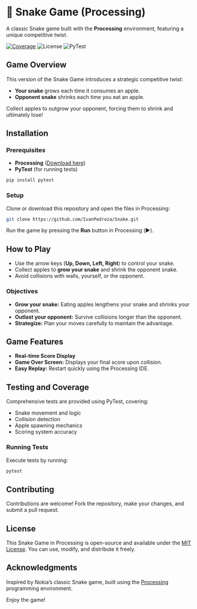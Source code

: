 # 🐍 Snake Game (Processing)

A classic Snake game built with the **Processing** environment, featuring a unique competitive twist.

[![Coverage](https://img.shields.io/badge/coverage-90%25-brightgreen)](#)
![License](https://img.shields.io/badge/License-MIT-green.svg)
![PyTest](https://img.shields.io/badge/tests-PyTest-orange.svg)

## Game Overview

This version of the Snake Game introduces a strategic competitive twist:
- **Your snake** grows each time it consumes an apple.
- **Opponent snake** shrinks each time you eat an apple.

Collect apples to outgrow your opponent, forcing them to shrink and ultimately lose!

## Installation

### Prerequisites
- **Processing** ([Download here](https://processing.org/download/))
- **PyTest** (for running tests)

```bash
pip install pytest
```

### Setup

Clone or download this repository and open the files in Processing:

```bash
git clone https://github.com/IvanPedroza/Snake.git
```

Run the game by pressing the **Run** button in Processing (▶️).

## How to Play

- Use the arrow keys (**Up, Down, Left, Right**) to control your snake.
- Collect apples to **grow your snake** and shrink the opponent snake.
- Avoid collisions with walls, yourself, or the opponent.

### Objectives

- **Grow your snake:** Eating apples lengthens your snake and shrinks your opponent.
- **Outlast your opponent:** Survive collisions longer than the opponent.
- **Strategize:** Plan your moves carefully to maintain the advantage.

## Game Features
- **Real-time Score Display**
- **Game Over Screen:** Displays your final score upon collision.
- **Easy Replay:** Restart quickly using the Processing IDE.

## Testing and Coverage

Comprehensive tests are provided using PyTest, covering:

- Snake movement and logic
- Collision detection
- Apple spawning mechanics
- Scoring system accuracy

### Running Tests

Execute tests by running:

```bash
pytest
```

## Contributing

Contributions are welcome! Fork the repository, make your changes, and submit a pull request.

## License

This Snake Game in Processing is open-source and available under the [MIT License](https://github.com/IvanPedroza/Snake/blob/main/LICENSE.md). You can use, modify, and distribute it freely.

## Acknowledgments

Inspired by Nokia’s classic Snake game, built using the [Processing](https://processing.org/) programming environment.

Enjoy the game!

